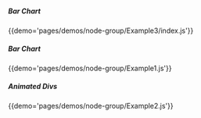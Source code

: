 ##### Bar Chart
{{demo='pages/demos/node-group/Example3/index.js'}}

##### Bar Chart
{{demo='pages/demos/node-group/Example1.js'}}

##### Animated Divs
{{demo='pages/demos/node-group/Example2.js'}}
